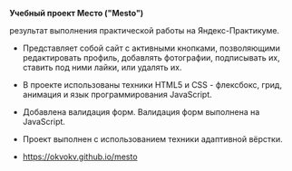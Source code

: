 **Учебный проект Место ("Mesto")**

 результат выполнения практической работы на Яндекс-Практикуме.

* Представляет собой сайт с активными кнопками, позволяющими редактировать профиль,  добавлять фотографии, подписывать их,   ставить под ними лайки, или удалять их. 

* В проекте использованы техники HTML5 и CSS - флексбокс, грид, анимация и язык программирования JavaScript.

* Добавлена валидация форм.  Валидация форм выполнена на JavaScript. 

* Проект выполнен с использованием техники адаптивной вёрстки.

* https://okvokv.github.io/mesto
